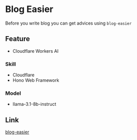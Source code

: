 # Blog Easier
Before you write blog you can get advices using `blog-easier`

## Feature
- Cloudflare Workers AI

### Skill
- Cloudflare
- Hono Web Framework

### Model
- llama-3.1-8b-instruct

## Link
[blog-easier](https://blog-easier.sggnology.workers.dev/)
